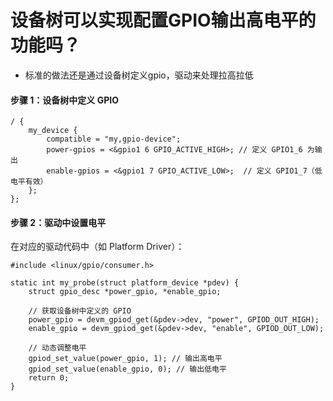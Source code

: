 
# 设备树可以实现配置GPIO输出高电平的功能吗？
- 标准的做法还是通过设备树定义gpio，驱动来处理拉高拉低
#### ​**​步骤 1：设备树中定义 GPIO​**​

```
/ {
    my_device {
        compatible = "my,gpio-device";
        power-gpios = <&gpio1 6 GPIO_ACTIVE_HIGH>; // 定义 GPIO1_6 为输出
        enable-gpios = <&gpio1 7 GPIO_ACTIVE_LOW>;  // 定义 GPIO1_7（低电平有效）
    };
};
```

#### ​**​步骤 2：驱动中设置电平​**​

在对应的驱动代码中（如 Platform Driver）：

```
#include <linux/gpio/consumer.h>

static int my_probe(struct platform_device *pdev) {
    struct gpio_desc *power_gpio, *enable_gpio;

    // 获取设备树中定义的 GPIO
    power_gpio = devm_gpiod_get(&pdev->dev, "power", GPIOD_OUT_HIGH);
    enable_gpio = devm_gpiod_get(&pdev->dev, "enable", GPIOD_OUT_LOW);

    // 动态调整电平
    gpiod_set_value(power_gpio, 1); // 输出高电平
    gpiod_set_value(enable_gpio, 0); // 输出低电平
    return 0;
}
```
